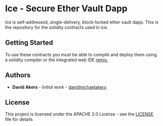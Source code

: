 # Ice - Secure Ether Vault Dapp

Ice is self-addressed, single-delivery, block-locked ether vault dapp. This is the repository for the solidity contracts used in ice. 

## Getting Started

To use these contracts you must be able to compile and deploy them using a solidity compiler or the integrated web IDE [remix.](http://remix.ethereum.org)


## Authors

* **David Akers** - *Initial work* - [davidmichaelakers](https://github.com/davidmichaelakers)

## License

This project is licensed under the APACHE 2.0 License - see the [LICENSE](LICENSE) file for details